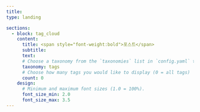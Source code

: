 ```yaml
---
title: 
type: landing

sections:
  - block: tag_cloud
    content:
      title: <span style="font-weight:bold">포스트</span>
      subtitle:
      text: 
      # Choose a taxonomy from the `taxonomies` list in `config.yaml` to display (e.g. tags, categories, authors)
      taxonomy: tags
      # Choose how many tags you would like to display (0 = all tags)
      count: 0
    design:
      # Minimum and maximum font sizes (1.0 = 100%).
      font_size_min: 2.0
      font_size_max: 3.5
---
```

